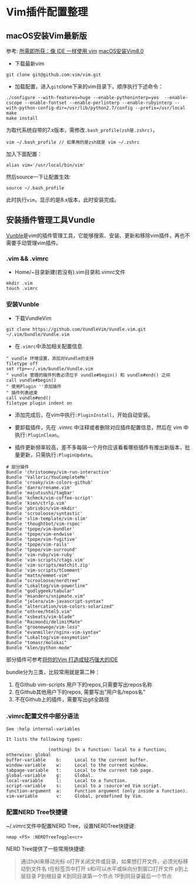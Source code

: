 # Vim插件配置整理

## macOS安装Vim最新版

参考:
[所需即所获：像 IDE 一样使用 vim](https://github.com/yangyangwithgnu/use_vim_as_ide/blob/master/README.md)
[macOS安装Vim8.0](http://www.jianshu.com/p/919b5e9057c1)

* 下载最新vim

```
git clone git@github.com:vim/vim.git
```

* 加载配置，进入`git`clone下来的vim目录下，顺序执行下述命令：

```
./configure --with-features=huge --enable-pythoninterp=yes  --enable-cscope --enable-fontset --enable-perlinterp --enable-rubyinterp --with-python-config-dir=/usr/lib/python2.7/config --prefix=/usr/local
make
make install
```

为取代系统自带的7.x版本，需修改`.bash_profile(zsh是.zshrc)`，

```
vim ~/.bash_profile // 如果用的是zsh就是 vim ~/.zshrc
```

加入下面配置：

```
alias vim='/usr/local/bin/vim'
```

然后source一下让配置生效:

```
source ~/.bash_profile
```

此时执行`vim`，显示的是8.x版本，此时安装完成。

## 安装插件管理工具Vundle

[Vunble](https://github.com/VundleVim/Vundle.vim)是vim的插件管理工具，它能够搜索、安装、更新和移除vim插件，再也不需要手动管理vim插件。

### .vim && .vimrc

* Home/~目录新建(若没有).vim目录和.vimrc文件

```
mkdir .vim
touch .vimrc
```

### 安装Vunble 

* 下载VundleVim

```
git clone https://github.com/VundleVim/Vundle.vim.git ~/.vim/bundle/Vundle.vim
```

* 在`.vimrc`中添加相关配置信息

```
" vundle 环境设置，添加对Vundle的支持
filetype off
set rtp+=~/.vim/bundle/Vundle.vim
" vundle 管理的插件列表必须位于 vundle#begin() 和 vundle#end() 之间
call vundle#begin()
" 使用Plugin ''添加插件
" 插件列表结束
call vundle#end()
filetype plugin indent on
```

* 添加完成后，在vim中执行`:PluginInstall`，开始自动安装。

* 要卸载插件，先在 .vimrc 中注释或者删除对应插件配置信息，然后在 vim 中执行`:PluginClean`。

* 插件更新频率较高，差不多每隔一个月你应该看看哪些插件有推出新版本，批量更新，只需执行`:PluginUpdate`。


```
# 部分插件
Bundle 'christoomey/vim-run-interactive'
Bundle 'Valloric/YouCompleteMe'
Bundle 'croaky/vim-colors-github'
Bundle 'danro/rename.vim'
Bundle 'majutsushi/tagbar'
Bundle 'kchmck/vim-coffee-script'
Bundle 'kien/ctrlp.vim'
Bundle 'pbrisbin/vim-mkdir'
Bundle 'scrooloose/syntastic'
Bundle 'slim-template/vim-slim'
Bundle 'thoughtbot/vim-rspec'
Bundle 'tpope/vim-bundler'
Bundle 'tpope/vim-endwise'
Bundle 'tpope/vim-fugitive'
Bundle 'tpope/vim-rails'
Bundle 'tpope/vim-surround'
Bundle 'vim-ruby/vim-ruby'
Bundle 'vim-scripts/ctags.vim'
Bundle 'vim-scripts/matchit.zip'
Bundle 'vim-scripts/tComment'
Bundle "mattn/emmet-vim"
Bundle "scrooloose/nerdtree"
Bundle "Lokaltog/vim-powerline"
Bundle "godlygeek/tabular"
Bundle "msanders/snipmate.vim"
Bundle "jelera/vim-javascript-syntax"
Bundle "altercation/vim-colors-solarized"
Bundle "othree/html5.vim"
Bundle "xsbeats/vim-blade"
Bundle "Raimondi/delimitMate"
Bundle "groenewege/vim-less"
Bundle "evanmiller/nginx-vim-syntax"
Bundle "Lokaltog/vim-easymotion"
Bundle "tomasr/molokai"
Bundle "klen/python-mode"
```

部分插件可参考[将你的Vim 打造成轻巧强大的IDE](http://www.open-open.com/lib/view/open1429884437588.html)

bundle分为三类，比较常用就是第二种：

1. 在Github vim-scripts 用户下的repos,只需要写出repos名称
2. 在Github其他用户下的repos, 需要写出”用户名/repos名”
3. 不在Github上的插件，需要写出git全路径

### .vimrc配置文件中部分语法

```
See :help internal-variables

It lists the following types:

                (nothing) In a function: local to a function; otherwise: global 
buffer-variable    b:     Local to the current buffer.                          
window-variable    w:     Local to the current window.                          
tabpage-variable   t:     Local to the current tab page.                        
global-variable    g:     Global.                                               
local-variable     l:     Local to a function.                                  
script-variable    s:     Local to a :source'ed Vim script.                     
function-argument  a:     Function argument (only inside a function).           
vim-variable       v:     Global, predefined by Vim.
```

### 配置NERD Tree快捷键

~/.vimrc文件中配置NERD Tree，设置NERDTree快捷键:

```
nmap <F5> :NERDTreeToggle<cr>
```

NERD Tree提供了一些常用快捷键:

>通过hjkl来移动光标
>o打开关闭文件或目录，如果想打开文件，必须光标移动到文件名
>t在标签页中打开
>s和i可以水平或纵向分割窗口打开文件
>p到上层目录
>P到根目录
>K到同目录第一个节点
?P到同目录最后一个节点


